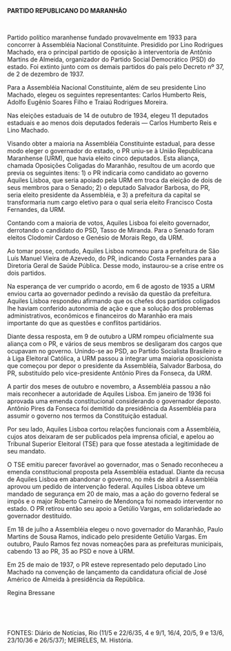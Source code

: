 **PARTIDO REPUBLICANO DO MARANHÃO**

 

Partido político maranhense fundado provavelmente em 1933 para concorrer
à Assembléia Nacional Constituinte. Presidido por Lino Rodrigues
Machado, era o principal partido de oposição à interventoria de Antônio
Martins de Almeida, organizador do Partido Social Democrático (PSD) do
estado. Foi extinto junto com os demais partidos do país pelo Decreto nº
37, de 2 de dezembro de 1937.

Para a Assembléia Nacional Constituinte, além de seu presidente Lino
Machado, elegeu os seguintes representantes: Carlos Humberto Reis,
Adolfo Eugênio Soares Filho e Traiaú Rodrigues Moreira.

Nas eleições estaduais de 14 de outubro de 1934, elegeu 11 deputados
estaduais e ao menos dois deputados federais — Carlos Humberto Reis e
Lino Machado.

Visando obter a maioria na Assembléia Constituinte estadual, para desse
modo eleger o governador do estado, o PR uniu-se à União Republicana
Maranhense (URM), que havia eleito cinco deputados. Esta aliança,
chamada Oposições Coligadas do Maranhão, resultou de um acordo que
previa os seguintes itens: 1) o PR indicaria como candidato ao governo
Aquiles Lisboa, que seria apoiado pela URM em troca da eleição de dois
de seus membros para o Senado; 2) o deputado Salvador Barbosa, do PR,
seria eleito presidente da Assembléia, e 3) a prefeitura da capital se
transformaria num cargo eletivo para o qual seria eleito Francisco Costa
Fernandes, da URM.

Contando com a maioria de votos, Aquiles Lisboa foi eleito governador,
derrotando o candidato do PSD, Tasso de Miranda. Para o Senado foram
eleitos Clodomir Cardoso e Genésio de Morais Rego, da URM.

Ao tomar posse, contudo, Aquiles Lisboa nomeou para a prefeitura de São
Luís Manuel Vieira de Azevedo, do PR, indicando Costa Fernandes para a
Diretoria Geral de Saúde Pública. Desse modo, instaurou-se a crise entre
os dois partidos.

Na esperança de ver cumprido o acordo, em 6 de agosto de 1935 a URM
enviou carta ao governador pedindo a revisão da questão da prefeitura.
Aquiles Lisboa respondeu afirmando que os chefes dos partidos coligados
lhe haviam conferido autonomia de ação e que a solução dos problemas
administrativos, econômicos e financeiros do Maranhão era mais
importante do que as questões e conflitos partidários.

Diante dessa resposta, em 9 de outubro a URM rompeu oficialmente sua
aliança com o PR, e vários de seus membros se desligaram dos cargos que
ocupavam no governo. Unindo-se ao PSD, ao Partido Socialista Brasileiro
e à Liga Eleitoral Católica, a URM passou a integrar uma maioria
oposicionista que começou por depor o presidente da Assembléia, Salvador
Barbosa, do PR, substituído pelo vice-presidente Antônio Pires da
Fonseca, da URM.

A partir dos meses de outubro e novembro, a Assembléia passou a não mais
reconhecer a autoridade de Aquiles Lisboa. Em janeiro de 1936 foi
aprovada uma emenda constitucional considerando o governador deposto.
Antônio Pires da Fonseca foi demitido da presidência da Assembléia para
assumir o governo nos termos da Constituição estadual.

Por seu lado, Aquiles Lisboa cortou relações funcionais com a
Assembléia, cujos atos deixaram de ser publicados pela imprensa oficial,
e apelou ao Tribunal Superior Eleitoral (TSE) para que fosse atestada a
legitimidade de seu mandato.

O TSE emitiu parecer favorável ao governador, mas o Senado reconheceu a
emenda constitucional proposta pela Assembléia estadual. Diante da
recusa de Aquiles Lisboa em abandonar o governo, no mês de abril a
Assembléia aprovou um pedido de intervenção federal. Aquiles Lisboa
obteve um mandado de segurança em 20 de maio, mas a ação do governo
federal se impôs e o major Roberto Carneiro de Mendonça foi nomeado
interventor no estado. O PR retirou então seu apoio a Getúlio Vargas, em
solidariedade ao governador destituído.

Em 18 de julho a Assembléia elegeu o novo governador do Maranhão, Paulo
Martins de Sousa Ramos, indicado pelo presidente Getúlio Vargas. Em
outubro, Paulo Ramos fez novas nomeações para as prefeituras municipais,
cabendo 13 ao PR, 35 ao PSD e nove à URM.

Em 25 de maio de 1937, o PR esteve representado pelo deputado Lino
Machado na convenção de lançamento da candidatura oficial de José
Américo de Almeida à presidência da República.

Regina Bressane

 

 

FONTES: Diário de Notícias, Rio (11/5 e 22/6/35, 4 e 9/1, 16/4, 20/5, 9
e 13/6, 23/10/36 e 26/5/37); MEIRELES, M. História.

 
